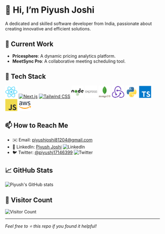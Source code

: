 # 👋 Hi, I’m Piyush Joshi

A dedicated and skilled software developer from India, passionate about creating innovative and efficient solutions.  

## 🎯 Current Work
- **Pricesphere**: A dynamic pricing analytics platform.  
- **MeetSync Pro**: A collaborative meeting scheduling tool.  

## 🚀 Tech Stack
<p align="left">
  <a href="https://reactjs.org/" target="_blank" title="React"><img src="https://raw.githubusercontent.com/devicons/devicon/master/icons/react/react-original.svg" alt="React" width="40" height="40"/></a>
  <a href="https://nextjs.org/" target="_blank" title="Next.js"><img src="https://cdn.worldvectorlogo.com/logos/nextjs-2.svg" alt="Next.js" width="40" height="40"/></a>
  <a href="https://tailwindcss.com/" target="_blank" title="Tailwind CSS"><img src="https://www.vectorlogo.zone/logos/tailwindcss/tailwindcss-icon.svg" alt="Tailwind CSS" width="40" height="40"/></a>
  <a href="https://nodejs.org" target="_blank" title="Node.js"><img src="https://raw.githubusercontent.com/devicons/devicon/master/icons/nodejs/nodejs-original-wordmark.svg" alt="Node.js" width="40" height="40"/></a>
  <a href="https://expressjs.com" target="_blank" title="Express"><img src="https://raw.githubusercontent.com/devicons/devicon/master/icons/express/express-original-wordmark.svg" alt="Express" width="40" height="40"/></a>
  <a href="https://www.mongodb.com/" target="_blank" title="MongoDB"><img src="https://raw.githubusercontent.com/devicons/devicon/master/icons/mongodb/mongodb-original-wordmark.svg" alt="MongoDB" width="40" height="40"/></a>
  <a href="https://redux.js.org" target="_blank" title="Redux"><img src="https://raw.githubusercontent.com/devicons/devicon/master/icons/redux/redux-original.svg" alt="Redux" width="40" height="40"/></a>
  <a href="https://www.python.org" target="_blank" title="Python"><img src="https://raw.githubusercontent.com/devicons/devicon/master/icons/python/python-original.svg" alt="Python" width="40" height="40"/></a>
  <a href="https://www.typescriptlang.org/" target="_blank" title="TypeScript"><img src="https://raw.githubusercontent.com/devicons/devicon/master/icons/typescript/typescript-original.svg" alt="TypeScript" width="40" height="40"/></a>
  <a href="https://developer.mozilla.org/en-US/docs/Web/JavaScript" target="_blank" title="JavaScript"><img src="https://raw.githubusercontent.com/devicons/devicon/master/icons/javascript/javascript-original.svg" alt="JavaScript" width="40" height="40"/></a>
  <a href="https://aws.amazon.com/" target="_blank" title="AWS"><img src="https://raw.githubusercontent.com/devicons/devicon/master/icons/amazonwebservices/amazonwebservices-original-wordmark.svg" alt="AWS" width="40" height="40"/></a>
</p>

## 📫 How to Reach Me
- ✉️ Email: [piyushjoshi81204@gmail.com](mailto:piyushjoshi81204@gmail.com)
- 🔗 LinkedIn: [Piyush Joshi](https://linkedin.com/in/piyush-joshi-324778254) ![LinkedIn](https://img.shields.io/badge/LinkedIn-%230077B5.svg?style=for-the-badge&logo=linkedin&logoColor=white)
- 🐦 Twitter: [@piyushj17146399](https://twitter.com/piyushj17146399) ![Twitter](https://img.shields.io/badge/Twitter-%231DA1F2.svg?style=for-the-badge&logo=twitter&logoColor=white)

## 📈 GitHub Stats
![Piyush's GitHub stats](https://github-readme-stats.vercel.app/api?username=piyushjoshi81204&show_icons=true&theme=radical)

## 👀 Visitor Count
![Visitor Count](https://profile-counter.glitch.me/piyushjoshi81204/count.svg)

---

*Feel free to ⭐ this repo if you found it helpful!*
